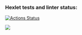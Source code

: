 ### Hexlet tests and linter status:
[![Actions Status](https://github.com/kuznevia/frontend-project-lvl2/workflows/hexlet-check/badge.svg)](https://github.com/kuznevia/frontend-project-lvl2/actions)

<a href="https://codeclimate.com/github/kuznevia/frontend-project-lvl2/maintainability"><img src="https://api.codeclimate.com/v1/badges/a429206536c5a6ce4764/maintainability" /></a>